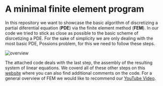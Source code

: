 # A minimal finite element program

In this repository we want to showcase the basic algorithm of discretizing a 
partial diferential equation (**PDE**) via the finite element method (**FEM**).
In our code we tried to stick as close as possible to the basic scheme of disrcetizing a PDE.
For the sake of simplicity we are only dealing with the most basic PDE, Possions problem, for this we
need to follow these steps.

![overview](https://user-images.githubusercontent.com/57176416/99834070-47b91280-2b63-11eb-8724-892ff9871833.png)

The attached code deals with the last step, the assembly of the resulting system of linear equations. We coverd all of these other steps on this [website](http://julianroth.org/documentation/fem/) where you can 
also find additional comments on the code.
For a general overview of FEM we would like to recommend our [YouTube Video](https://www.youtube.com/watch?v=P4lBRuY7pC4).
